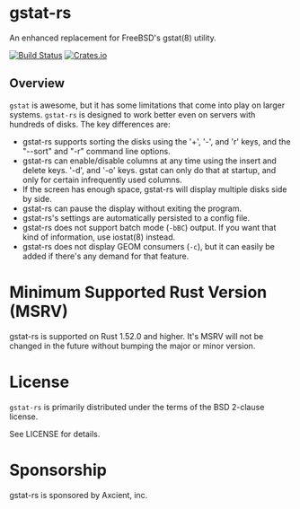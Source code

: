 # gstat-rs

An enhanced replacement for FreeBSD's gstat(8) utility.

[![Build Status](https://api.cirrus-ci.com/github/asomers/gstat-rs.svg)](https://cirrus-ci.com/github/asomers/gstat-rs)
[![Crates.io](https://img.shields.io/crates/v/gstat.svg)](https://crates.io/crates/gstat)

## Overview

`gstat` is awesome, but it has some limitations that come into play on larger
systems.  `gstat-rs` is designed to work better even on servers with hundreds of
disks.  The key differences are:

* gstat-rs supports sorting the disks using the '+', '-', and 'r' keys, and the
  "--sort" and "-r" command line options.
* gstat-rs can enable/disable columns at any time using the insert and
  delete keys.  '-d', and '-o' keys.  gstat can only do that at startup, and
  only for certain infrequently used columns.
* If the screen has enough space, gstat-rs will display multiple disks side by
  side.
* gstat-rs can pause the display without exiting the program.
* gstat-rs's settings are automatically persisted to a config file.
* gstat-rs does not support batch mode (`-bBC`) output.  If you want that kind
  of information, use iostat(8) instead.
* gstat-rs does not display GEOM consumers (`-c`), but it can easily be
  added if there's any demand for that feature.

# Minimum Supported Rust Version (MSRV)

gstat-rs is supported on Rust 1.52.0 and higher.  It's MSRV will not be
changed in the future without bumping the major or minor version.

# License

`gstat-rs` is primarily distributed under the terms of the BSD 2-clause license.

See LICENSE for details.

# Sponsorship

gstat-rs is sponsored by Axcient, inc.
